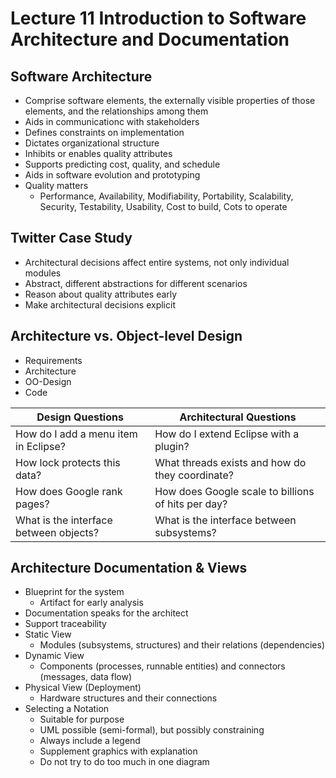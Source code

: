 # Lecture 11 Introduction to Software Architecture and Documentation

## Software Architecture

* Comprise software elements, the externally visible properties of those elements, and the relationships among them
* Aids in communicationc with stakeholders
* Defines constraints on implementation
* Dictates organizational structure
* Inhibits or enables quality attributes
* Supports predicting cost, quality, and schedule
* Aids in software evolution and prototyping
* Quality matters
  * Performance, Availability, Modifiability, Portability, Scalability, Security, Testability, Usability, Cost to build, Cots to operate

## Twitter Case Study

* Architectural decisions affect entire systems, not only individual modules
* Abstract, different abstractions for different scenarios
* Reason about quality attributes early
* Make architectural decisions explicit

## Architecture vs. Object-level Design

* Requirements
* Architecture
* OO-Design
* Code

| Design Questions                       | Architectural Questions                            |
| -------------------------------------- | -------------------------------------------------- |
| How do I add a menu item in Eclipse?   | How do I extend Eclipse with a plugin?             |
| How lock protects this data?           | What threads exists and how do they coordinate?    |
| How does Google rank pages?            | How does Google scale to billions of hits per day? |
| What is the interface between objects? | What is the interface between subsystems?          |

## Architecture Documentation & Views

* Blueprint for the system
  * Artifact for early analysis
* Documentation speaks for the architect
* Support traceability
* Static View
  * Modules (subsystems, structures) and their relations (dependencies)
* Dynamic View
  * Components (processes, runnable entities) and connectors (messages, data flow)
* Physical View (Deployment)
  * Hardware structures and their connections
* Selecting a Notation
  * Suitable for purpose
  * UML possible (semi-formal), but possibly constraining
  * Always include a legend
  * Supplement graphics with explanation
  * Do not try to do too much in one diagram

